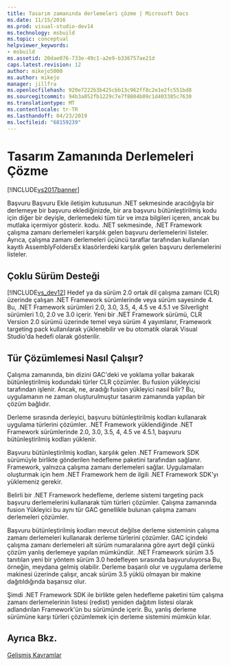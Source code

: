 ```yaml
---
title: Tasarım zamanında derlemeleri çözme | Microsoft Docs
ms.date: 11/15/2016
ms.prod: visual-studio-dev14
ms.technology: msbuild
ms.topic: conceptual
helpviewer_keywords:
- msbuild
ms.assetid: 20dae076-733e-49c1-a2e9-b336757ae21d
caps.latest.revision: 12
author: mikejo5000
ms.author: mikejo
manager: jillfra
ms.openlocfilehash: 920e7222b3b425cbb13c962ff8c2e1e2fc551bd8
ms.sourcegitcommit: 94b3a052fb1229c7e7f8804b09c1d403385c7630
ms.translationtype: MT
ms.contentlocale: tr-TR
ms.lasthandoff: 04/23/2019
ms.locfileid: "68159239"
---
```

# <a name="resolving-assemblies-at-design-time"></a>Tasarım Zamanında Derlemeleri Çözme
[!INCLUDE[vs2017banner](../includes/vs2017banner.md)]

Başvuru Başvuru Ekle iletişim kutusunun .NET sekmesinde aracılığıyla bir derlemeye bir başvuru eklediğinizde, bir ara başvuru bütünleştirilmiş kodu için diğer bir deyişle, derlemedeki tüm tür ve imza bilgileri içeren, ancak bu mutlaka içermiyor gösterir. kodu. .NET sekmesinde, .NET Framework çalışma zamanı derlemeleri karşılık gelen başvuru derlemelerini listeler. Ayrıca, çalışma zamanı derlemeleri üçüncü taraflar tarafından kullanılan kayıtlı AssemblyFoldersEx klasörlerdeki karşılık gelen başvuru derlemelerini listeler.  
  
## <a name="multi-targeting"></a>Çoklu Sürüm Desteği  
 [!INCLUDE[vs_dev12](../includes/vs-dev12-md.md)] Hedef ya da sürüm 2.0 ortak dil çalışma zamanı (CLR) üzerinde çalışan .NET Framework sürümlerinde veya sürüm sayesinde 4. Bu, .NET Framework sürümleri 2.0, 3.0, 3.5, 4, 4.5 ve 4.5.1 ve Silverlight sürümleri 1.0, 2.0 ve 3.0 içerir. Yeni bir .NET Framework sürümü, CLR Version 2.0 sürümü üzerinde temel veya sürüm 4 yayımlanır, Framework targeting pack kullanılarak yüklenebilir ve bu otomatik olarak Visual Studio'da hedefi olarak gösterilir.  
  
## <a name="how-type-resolution-works"></a>Tür Çözümlemesi Nasıl Çalışır?  
 Çalışma zamanında, bin dizini GAC'deki ve yoklama yollar bakarak bütünleştirilmiş kodundaki türler CLR çözümler. Bu fusion yükleyicisi tarafından işlenir. Ancak, ne, aradığı fusion yükleyici nasıl bilir? Bu, uygulamanın ne zaman oluşturulmuştur tasarım zamanında yapılan bir çözüm bağlıdır.  
  
 Derleme sırasında derleyici, başvuru bütünleştirilmiş kodları kullanarak uygulama türlerini çözümler. .NET Framework yüklendiğinde .NET Framework sürümlerinde 2.0, 3.0, 3.5, 4, 4.5 ve 4.5.1, başvuru bütünleştirilmiş kodları yüklenir.  
  
 Başvuru bütünleştirilmiş kodları, karşılık gelen .NET Framework SDK sürümüyle birlikte gönderilen hedefleme paketini tarafından sağlanır. Framework, yalnızca çalışma zamanı derlemeleri sağlar. Uygulamaları oluşturmak için hem .NET Framework hem de ilgili .NET Framework SDK'yı yüklemeniz gerekir.  
  
 Belirli bir .NET Framework hedefleme, derleme sistemi targeting pack başvuru derlemelerini kullanarak tüm türleri çözümler. Çalışma zamanında fusion Yükleyici bu aynı tür GAC genellikle bulunan çalışma zamanı derlemeleri çözümler.  
  
 Başvuru bütünleştirilmiş kodları mevcut değilse derleme sisteminin çalışma zamanı derlemeleri kullanarak derleme türlerini çözümler. GAC içindeki çalışma zamanı derlemeleri alt sürüm numaralarına göre ayırt değil çünkü çözüm yanlış derlemeye yapılan mümkündür. .NET Framework sürüm 3.5 tanıtılan yeni bir yöntem sürüm 3.0 hedefleyen sırasında başvuruluyorsa Bu, örneğin, meydana gelmiş olabilir. Derleme başarılı olur ve uygulama derleme makinesi üzerinde çalışır, ancak sürüm 3.5 yüklü olmayan bir makine dağıtıldığında başarısız olur.  
  
 Şimdi .NET Framework SDK ile birlikte gelen hedefleme paketini tüm çalışma zamanı derlemelerinin listesi (redist) yeniden dağıtım listesi olarak adlandırılan Framework'ün bu sürümünde içerir. Bu, yanlış derleme sürümüne karşı türleri çözümlemek için derleme sistemini mümkün kılar.  
  
## <a name="see-also"></a>Ayrıca Bkz.  
 [Gelişmiş Kavramlar](../msbuild/msbuild-advanced-concepts.md)
